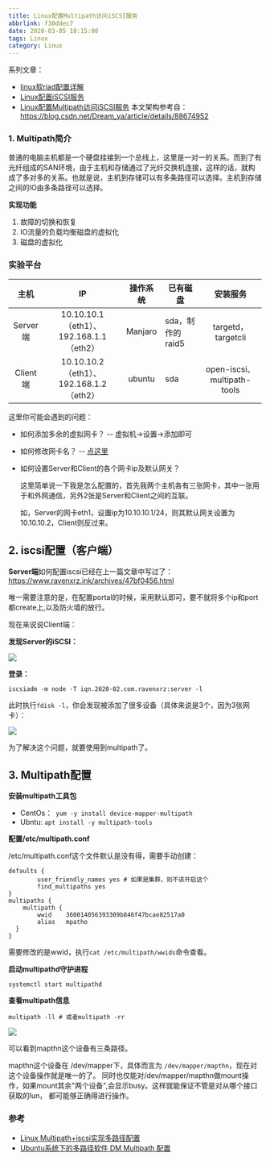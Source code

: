 ```yaml
---
title: Linux配置Multipath访问iSCSI服务
abbrlink: f30ddec7
date: 2020-03-05 18:15:00
tags: Linux
category: Linux
---
```


系列文章：

- [linux软riad配置详解](https://www.ravenxrz.ink/archives/b85e04d0.html)
- [Linux配置iSCSI服务](https://www.ravenxrz.ink/archives/47bf0456.html)
- [Linux配置Multipath访问iSCSI服务](https://www.ravenxrz.ink/archives/f30ddec7.html)
本文架构参考自：https://blog.csdn.net/Dream_ya/article/details/88674952

### 1. Multipath简介

普通的电脑主机都是一个硬盘挂接到一个总线上，这里是一对一的关系。而到了有光纤组成的SAN环境，由于主机和存储通过了光纤交换机连接，这样的话，就构成了多对多的关系。也就是说，主机到存储可以有多条路径可以选择。主机到存储之间的IO由多条路径可以选择。

**实现功能**

1. 故障的切换和恢复
2. IO流量的负载均衡磁盘的虚拟化
3. 磁盘的虚拟化

<!--more -->

### 实验平台

|   主机   |                   IP                    | 操作系统 | 已有磁盘         |          安装服务           |
| :------: | :-------------------------------------: | :------: | ---------------- | :-------------------------: |
| Server端 | 10.10.10.1（eth1）、192.168.1.1（eth2） | Manjaro  | sda，制作的raid5 |     targetd，targetcli      |
| Client端 | 10.10.10.2（eth1）、192.168.1.2（eth2） |  ubuntu  | sda              | open-iscsi、multipath-tools |

这里你可能会遇到的问题：

- 如何添加多余的虚拟网卡？ -- 虚拟机->设置->添加即可

- 如何修改网卡名？ -- [点这里](<https://www.ravenxrz.ink/archives/e7c30e88.html>)

- 如何设置Server和Client的各个网卡ip及默认网关？

  这里简单说一下我是怎么配置的，首先我两个主机各有三张网卡，其中一张用于和外网通信，另外2张是Server和Client之间的互联。

  如，Server的网卡eth1，设置ip为10.10.10.1/24，则其默认网关设置为10.10.10.2，Client则反过来。

## 2. iscsi配置（客户端）

**Server端**如何配置iscsi已经在上一篇文章中写过了：https://www.ravenxrz.ink/archives/47bf0456.html

唯一需要注意的是，在配置portal的时候，采用默认即可，要不就将多个ip和port都create上,以及防火墙的放行。

现在来说说Client端：

**发现Server的iSCSI：**

![](https://pic.downk.cc/item/5e60d4f898271cb2b8a9aef1.jpg)

**登录：**

```
iscsiadm -m node -T iqn.2020-02.com.ravenxrz:server -l 
```

此时执行`fdisk -l`，你会发现被添加了很多设备（具体来说是3个，因为3张网卡）：

![](https://pic.downk.cc/item/5e60d5c198271cb2b8aa1e8a.jpg)

为了解决这个问题，就要使用到multipath了。

## 3. Multipath配置

**安装multipath工具包**

- CentOs：` yum -y install device-mapper-multipath`
- Ubntu: `apt install -y multipath-tools` 

**配置/etc/multipath.conf**

/etc/multipath.conf这个文件默认是没有得，需要手动创建：

```
defaults {
        user_friendly_names yes	# 如果是集群，则不该开启这个
        find_multipaths yes
}
multipaths {
    multipath {
        wwid    360014056393309b846f47bcae82517a0
        alias   mpatho
  }
}
```

需要修改的是wwid，执行`cat /etc/multipath/wwids`命令查看。

**启动multipathd守护进程**

`systemctl start multipathd`

**查看multipath信息**

```shell
multipath -ll # 或者multipath -rr
```

![](https://pic.downk.cc/item/5e60db6a98271cb2b8adae36.jpg)

可以看到mapthn这个设备有三条路径。

mapthn这个设备在 /dev/mapper下，具体而言为 `/dev/mapper/mapthn`，现在对这个设备操作就是唯一的了。
同时也仅能对/dev/mapper/mapthn做mount操作，如果mount其余"两个设备",会显示busy。这样就能保证不管是对从哪个接口获取的lun，
都可能够正确得进行操作。

### 参考

- [Linux Multipath+iscsi实现多路径配置](https://blog.csdn.net/Dream_ya/article/details/88674952)
- [Ubuntu系统下的多路径软件 DM Multipath 配置](https://www.cnblogs.com/pipci/p/9247858.html)